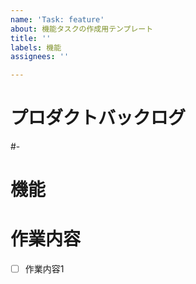 ```yaml
---
name: 'Task: feature'
about: 機能タスクの作成用テンプレート
title: ''
labels: 機能
assignees: ''

---
```


# プロダクトバックログ
<!-- タスクに関連するプロダクトバックログのIssue番号を書く -->
<!-- 例: #- -->
#-

# 機能
<!-- このタスクで実装する機能を書く -->
<!-- 例: ログイン機能(メール認証) -->

# 作業内容
<!-- 作業内容が明確な場合は書き出す -->
<!-- 例: ログイン認証用の関数を実装する -->
- [ ] 作業内容1
